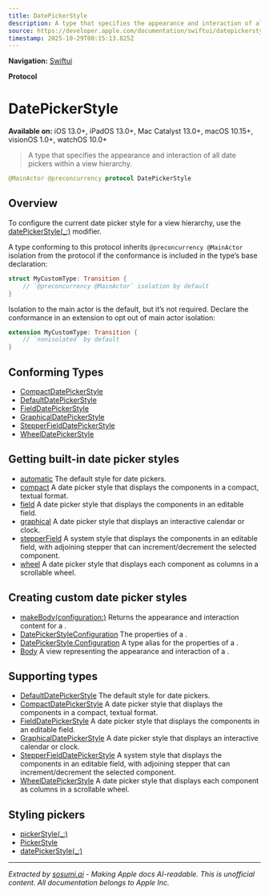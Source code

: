 ```yaml
---
title: DatePickerStyle
description: A type that specifies the appearance and interaction of all date pickers within a view hierarchy.
source: https://developer.apple.com/documentation/swiftui/datepickerstyle
timestamp: 2025-10-29T00:15:13.825Z
---
```


**Navigation:** [Swiftui](/documentation/swiftui)

**Protocol**

# DatePickerStyle

**Available on:** iOS 13.0+, iPadOS 13.0+, Mac Catalyst 13.0+, macOS 10.15+, visionOS 1.0+, watchOS 10.0+

> A type that specifies the appearance and interaction of all date pickers within a view hierarchy.

```swift
@MainActor @preconcurrency protocol DatePickerStyle
```

## Overview

To configure the current date picker style for a view hierarchy, use the [datePickerStyle(_:)](/documentation/swiftui/view/datepickerstyle(_:)) modifier.

A type conforming to this protocol inherits `@preconcurrency @MainActor` isolation from the protocol if the conformance is included in the type’s base declaration:

```swift
struct MyCustomType: Transition {
    // `@preconcurrency @MainActor` isolation by default
}
```

Isolation to the main actor is the default, but it’s not required. Declare the conformance in an extension to opt out of main actor isolation:

```swift
extension MyCustomType: Transition {
    // `nonisolated` by default
}
```

## Conforming Types

- [CompactDatePickerStyle](/documentation/swiftui/compactdatepickerstyle)
- [DefaultDatePickerStyle](/documentation/swiftui/defaultdatepickerstyle)
- [FieldDatePickerStyle](/documentation/swiftui/fielddatepickerstyle)
- [GraphicalDatePickerStyle](/documentation/swiftui/graphicaldatepickerstyle)
- [StepperFieldDatePickerStyle](/documentation/swiftui/stepperfielddatepickerstyle)
- [WheelDatePickerStyle](/documentation/swiftui/wheeldatepickerstyle)

## Getting built-in date picker styles

- [automatic](/documentation/swiftui/datepickerstyle/automatic) The default style for date pickers.
- [compact](/documentation/swiftui/datepickerstyle/compact) A date picker style that displays the components in a compact, textual format.
- [field](/documentation/swiftui/datepickerstyle/field) A date picker style that displays the components in an editable field.
- [graphical](/documentation/swiftui/datepickerstyle/graphical) A date picker style that displays an interactive calendar or clock.
- [stepperField](/documentation/swiftui/datepickerstyle/stepperfield) A system style that displays the components in an editable field, with adjoining stepper that can increment/decrement the selected component.
- [wheel](/documentation/swiftui/datepickerstyle/wheel) A date picker style that displays each component as columns in a scrollable wheel.

## Creating custom date picker styles

- [makeBody(configuration:)](/documentation/swiftui/datepickerstyle/makebody(configuration:)) Returns the appearance and interaction content for a .
- [DatePickerStyleConfiguration](/documentation/swiftui/datepickerstyleconfiguration) The properties of a .
- [DatePickerStyle.Configuration](/documentation/swiftui/datepickerstyle/configuration) A type alias for the properties of a .
- [Body](/documentation/swiftui/datepickerstyle/body) A view representing the appearance and interaction of a .

## Supporting types

- [DefaultDatePickerStyle](/documentation/swiftui/defaultdatepickerstyle) The default style for date pickers.
- [CompactDatePickerStyle](/documentation/swiftui/compactdatepickerstyle) A date picker style that displays the components in a compact, textual format.
- [FieldDatePickerStyle](/documentation/swiftui/fielddatepickerstyle) A date picker style that displays the components in an editable field.
- [GraphicalDatePickerStyle](/documentation/swiftui/graphicaldatepickerstyle) A date picker style that displays an interactive calendar or clock.
- [StepperFieldDatePickerStyle](/documentation/swiftui/stepperfielddatepickerstyle) A system style that displays the components in an editable field, with adjoining stepper that can increment/decrement the selected component.
- [WheelDatePickerStyle](/documentation/swiftui/wheeldatepickerstyle) A date picker style that displays each component as columns in a scrollable wheel.

## Styling pickers

- [pickerStyle(_:)](/documentation/swiftui/view/pickerstyle(_:))
- [PickerStyle](/documentation/swiftui/pickerstyle)
- [datePickerStyle(_:)](/documentation/swiftui/view/datepickerstyle(_:))

---

*Extracted by [sosumi.ai](https://sosumi.ai) - Making Apple docs AI-readable.*
*This is unofficial content. All documentation belongs to Apple Inc.*
